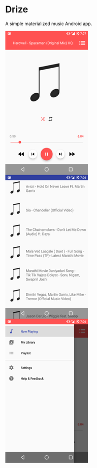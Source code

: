 # Drize
A simple materialized music Android app.

<a href="url"><img src="https://github.com/urveshtanna/Drize/raw/master/Screenshots/Screenshot_1.png" align="left" height="450" width="260" ></a>
<a href="url"><img src="https://github.com/urveshtanna/Drize/raw/master/Screenshots/Screenshot_2.png" align="left" height="450" width="260" ></a>
<a href="url"><img src="https://github.com/urveshtanna/Drize/raw/master/Screenshots/Screenshot_3.png" align="left" height="450" width="260" ></a>
